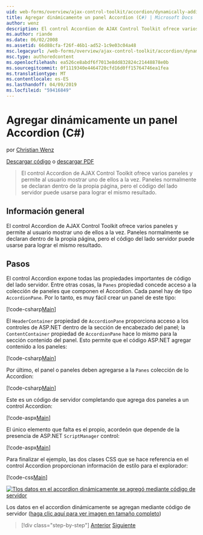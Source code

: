 ```yaml
---
uid: web-forms/overview/ajax-control-toolkit/accordion/dynamically-adding-an-accordion-pane-cs
title: Agregar dinámicamente un panel Accordion (C#) | Microsoft Docs
author: wenz
description: El control Accordion de AJAX Control Toolkit ofrece varios paneles y permite al usuario mostrar uno de ellos a la vez. Los paneles se declaran normalmente w...
ms.author: riande
ms.date: 06/02/2008
ms.assetid: 66d88cfa-f26f-46b1-ad52-1c9e03c04a48
msc.legacyurl: /web-forms/overview/ajax-control-toolkit/accordion/dynamically-adding-an-accordion-pane-cs
msc.type: authoredcontent
ms.openlocfilehash: ea526ce8abdf6f7013e8dd832824c21448878e0b
ms.sourcegitcommit: 0f1119340e4464720cfd16d0ff15764746ea1fea
ms.translationtype: MT
ms.contentlocale: es-ES
ms.lasthandoff: 04/09/2019
ms.locfileid: "59416849"
---
```

# <a name="dynamically-adding-an-accordion-pane-c"></a>Agregar dinámicamente un panel Accordion (C#)

por [Christian Wenz](https://github.com/wenz)

[Descargar código](http://download.microsoft.com/download/5/6/d/56d50cef-2011-4c8f-9891-7edc6dc57df9/Accordion2.cs.zip) o [descargar PDF](http://download.microsoft.com/download/6/7/1/6718d452-ff89-4d3f-a90e-c74ec2d636a3/accordion2CS.pdf)

> El control Accordion de AJAX Control Toolkit ofrece varios paneles y permite al usuario mostrar uno de ellos a la vez. Paneles normalmente se declaran dentro de la propia página, pero el código del lado servidor puede usarse para lograr el mismo resultado.


## <a name="overview"></a>Información general

El control Accordion de AJAX Control Toolkit ofrece varios paneles y permite al usuario mostrar uno de ellos a la vez. Paneles normalmente se declaran dentro de la propia página, pero el código del lado servidor puede usarse para lograr el mismo resultado.

## <a name="steps"></a>Pasos

El control Accordion expone todas las propiedades importantes de código del lado servidor. Entre otras cosas, la `Panes` propiedad concede acceso a la colección de paneles que componen el Accordion. Cada panel hay de tipo `AccordionPane`. Por lo tanto, es muy fácil crear un panel de este tipo:

[!code-csharp[Main](dynamically-adding-an-accordion-pane-cs/samples/sample1.cs)]

El `HeaderContainer` propiedad de `AccordionPane` proporciona acceso a los controles de ASP.NET dentro de la sección de encabezado del panel; la `ContentContainer` propiedad de `AccordionPane` hace lo mismo para la sección contenido del panel. Esto permite que el código ASP.NET agregar contenido a los paneles:

[!code-csharp[Main](dynamically-adding-an-accordion-pane-cs/samples/sample2.cs)]

Por último, el panel o paneles deben agregarse a la `Panes` colección de lo Accordion:

[!code-csharp[Main](dynamically-adding-an-accordion-pane-cs/samples/sample3.cs)]

Este es un código de servidor completando que agrega dos paneles a un control Accordion:

[!code-aspx[Main](dynamically-adding-an-accordion-pane-cs/samples/sample4.aspx)]

El único elemento que falta es el propio, acordeón que depende de la presencia de ASP.NET `ScriptManager` control:

[!code-aspx[Main](dynamically-adding-an-accordion-pane-cs/samples/sample5.aspx)]

Para finalizar el ejemplo, las dos clases CSS que se hace referencia en el control Accordion proporcionan información de estilo para el explorador:

[!code-css[Main](dynamically-adding-an-accordion-pane-cs/samples/sample6.css)]


[![Tlos datos en el accordion dinámicamente se agregó mediante código de servidor](dynamically-adding-an-accordion-pane-cs/_static/image2.png)](dynamically-adding-an-accordion-pane-cs/_static/image1.png)

Los datos en el accordion dinámicamente se agregan mediante código de servidor ([haga clic aquí para ver imagen en tamaño completo](dynamically-adding-an-accordion-pane-cs/_static/image3.png))

> [!div class="step-by-step"]
> [Anterior](databinding-to-an-accordion-cs.md)
> [Siguiente](databinding-to-an-accordion-vb.md)
